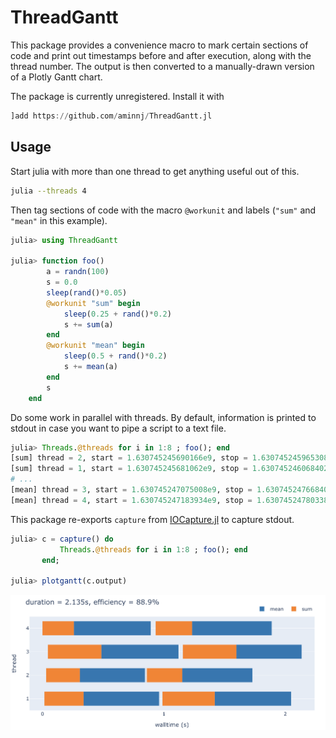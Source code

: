 # ThreadGantt

This package provides a convenience macro to mark certain sections of code
and print out timestamps before and after execution, along with the thread number.
The output is then converted to a manually-drawn version of a Plotly Gantt chart.

The package is currently unregistered. Install it with
```julia
]add https://github.com/aminnj/ThreadGantt.jl
```

## Usage

Start julia with more than one thread to get anything useful out of this.
```bash
julia --threads 4
```
Then tag sections of code with the macro `@workunit` and labels (`"sum"` and `"mean"` in this example).
```julia
julia> using ThreadGantt

julia> function foo()
        a = randn(100)
        s = 0.0
        sleep(rand()*0.05)
        @workunit "sum" begin
            sleep(0.25 + rand()*0.2)
            s += sum(a)
        end
        @workunit "mean" begin
            sleep(0.5 + rand()*0.2)
            s += mean(a)
        end
        s
    end
```

Do some work in parallel with threads. By default, information is printed to stdout
in case you want to pipe a script to a text file. 
```julia
julia> Threads.@threads for i in 1:8 ; foo(); end
[sum] thread = 2, start = 1.630745245690166e9, stop = 1.630745245965308e9, duration = 0.27514195442199707
[sum] thread = 1, start = 1.630745245681062e9, stop = 1.630745246068402e9, duration = 0.38734006881713867
# ...
[mean] thread = 3, start = 1.630745247075008e9, stop = 1.630745247668403e9, duration = 0.5933949947357178
[mean] thread = 4, start = 1.630745247183934e9, stop = 1.630745247803387e9, duration = 0.619452953338623
```

This package re-exports `capture` from [IOCapture.jl](https://github.com/JuliaDocs/IOCapture.jl) to capture stdout.
```julia
julia> c = capture() do
           Threads.@threads for i in 1:8 ; foo(); end
       end;

julia> plotgantt(c.output)
```
<img src="images/example1.png" />

